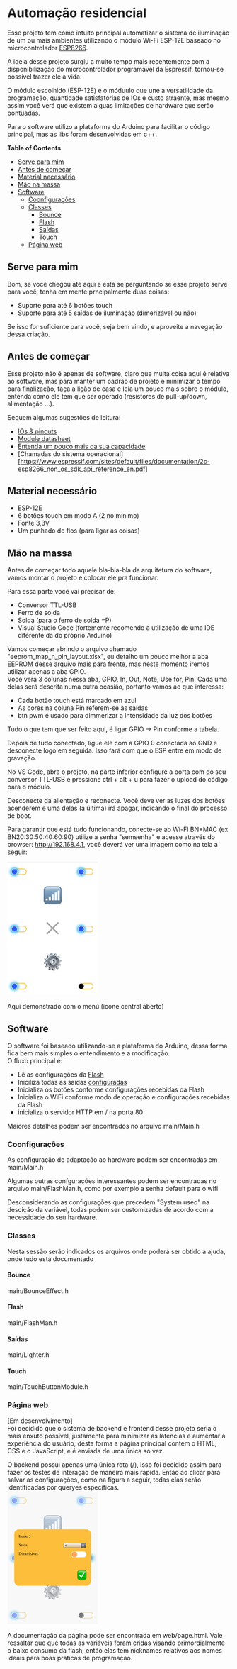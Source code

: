 # Automação residencial

Esse projeto tem como intuito principal automatizar o sistema de iluminação de um ou mais ambientes utilizando o módulo Wi-Fi ESP-12E baseado no microcontrolador [ESP8266](https://www.espressif.com/en/products/socs/esp8266).   

A ideia desse projeto surgiu a muito tempo mais recentemente com a disponibilização do microcontrolador programável da Espressif, tornou-se possível trazer ele a vida.   

O módulo escolhido (ESP-12E) é o móduulo que une a versatilidade da programação, quantidade satisfatórias de IOs e custo atraente, mas mesmo assim você verá que existem alguas limitações de hardware que serão pontuadas.   

Para o software utilizo a plataforma do Arduino para facilitar o código principal, mas as libs foram desenvolvidas em c++.  

**Table of Contents**
* [Serve para mim](#its-for-me)
* [Antes de começar](#first)
* [Material necessário](#hardware)
* [Mão na massa](#lets-do-it)
* [Software](#software)
    * [Coonfigurações](#config)
    * [Classes](#class-modules)
        * [Bounce](#bounce-effect)
        * [Flash](#flash)
        * [Saídas](#lighter-output)
        * [Touch](#touch-button)
    * [Página web](#web-page)


## Serve para mim
Bom, se você chegou até aqui e está se perguntando se esse projeto serve para você, tenha em mente prncipalmente duas coisas:
- Suporte para até 6 botões touch
- Suporte para até 5 saídas de iluminação (dimerizável ou não)

Se isso for suficiente para você, seja bem vindo, e aproveite a navegação dessa criação.

## Antes de começar
Esse projeto não é apenas de software, claro que muita coisa aqui é relativa ao software, mas para manter um padrão de projeto e minimizar o tempo para finalização, faça a lição de casa e leia um pouco mais sobre o módulo, entenda como ele tem que ser operado (resistores de pull-up/down, alimentação ...).   

Seguem algumas sugestões de leitura:
- [IOs & pinouts](https://randomnerdtutorials.com/esp8266-pinout-reference-gpios/)
- [Module datasheet](https://www.espressif.com/sites/default/files/documentation/0a-esp8266ex_datasheet_en.pdf)
- [Entenda um pouco mais da sua capacidade](https://www.espressif.com/sites/default/files/documentation/esp8266_hardware_design_guidelines_en.pdf)
- [Chamadas do sistema operacional][https://www.espressif.com/sites/default/files/documentation/2c-esp8266_non_os_sdk_api_reference_en.pdf]

## Material necessário
- ESP-12E
- 6 botões touch em modo A (2 no mínimo)
- Fonte 3,3V
- Um punhado de fios (para ligar as coisas)

## Mão na massa
Antes de começar todo aquele bla-bla-bla da arquitetura do software, vamos montar o projeto e colocar ele pra funcionar.   

Para essa parte você vai precisar de:
- Conversor TTL-USB
- Ferro de solda
- Solda (para o ferro de solda =P)
- Visual Studio Code (fortemente recomendo a utilização de uma IDE diferente da do próprio Arduino) 

Vamos começar abrindo o arquivo chamado "eeprom_map_n_pin_layout.xlsx", eu detalho um pouco melhor a aba [EEPROM](#eeprom) desse arquivo mais para frente, mas neste momento iremos utilizar apenas a aba GPIO.   
Você verá 3 colunas nessa aba, GPIO, In, Out, Note, Use for, Pin. Cada uma delas será descrita numa outra ocasião, portanto vamos ao que interessa: 
- Cada botão touch está marcado em azul
- As cores na coluna Pin referem-se as saídas
- btn pwm é usado para dimmerizar a intensidade da luz dos botões 

Tudo o que tem que ser feito aqui, é ligar GPIO -> Pin conforme a tabela.   

Depois de tudo conectado, ligue ele com a GPIO 0 conectada ao GND e desconecte logo em seguida. Isso fará com que o ESP entre em modo de gravação.   

No VS Code, abra o projeto, na parte inferior configure a porta com do seu conversor TTL-USB e pressione ctrl + alt + u para fazer o upload do código para o módulo.  

Desconecte da alientação e reconecte. Você deve ver as luzes dos botões acenderem e uma delas (a última) irá apagar, indicando o final do processo de boot.   

Para garantir que está tudo funcionando, conecte-se ao Wi-Fi BN+MAC (ex. BN20:30:50:40:60:90) utilize a senha "semsenha" e acesse através do browser: http://192.168.4.1, você deverá ver uma imagem como na tela a seguir:

![main-app](/teste/img/main-git.png)

Aqui demonstrado com o menú (ícone central aberto)

## Software
O software foi baseado utilizando-se a plataforma do Arduino, dessa forma fica bem mais simples o entendimento e a modificação.   
O fluxo principal é:
- Lê as configurações da [Flash](#flash)
- Iniciliza todas as saídas [configuradas](#config)
- Inicializa os botões conforme configurações recebidas da Flash
- Inicializa o WiFi conforme modo de operação e configurações recebidas da Flash
- inicializa o servidor HTTP em / na porta 80

Maiores detalhes podem ser encontrados no arquivo main/Main.h

### Coonfigurações
As configuração de adaptação ao hardware podem ser encontradas em main/Main.h   

Algumas outras confgurações interessantes podem ser encontradas no arquivo main/FlashMan.h, como por exemplo a senha default para o wifi.

Desconsiderando as configurações que precedem "System used" na descição da variável, todas podem ser customizadas de acordo com a necessidade do seu hardware.
### Classes
Nesta sessão serão indicados os arquivos onde poderá ser obtido a ajuda, onde tudo está documentado
#### Bounce
main/BounceEffect.h
#### Flash
main/FlashMan.h
#### Saídas
main/Lighter.h
#### Touch
main/TouchButtonModule.h

### Página web
[Em desenvolvimento]   
Foi decidido que o sistema de backend e frontend desse projeto seria o mais enxuto possível, justamente para minimizar as latências e aumentar a experiência do usuário, desta forma a página principal contem o HTML, CSS e o JavaScript, e é enviada de uma única só vez.   

O backend possui apenas uma única rota (/), isso foi decidido assim para fazer os testes de interação de maneira mais rápida. Então ao clicar para salvar as configurações, como na figura a seguir, todas elas serão identificadas por queryes específicas.   
![config-page](/teste/img/config-modal-git.png)

A documentação da página pode ser encontrada em web/page.html. Vale ressaltar que que todas as variáveis foram cridas visando primordialmente o baixo consumo da flash, então elas tem nicknames relativos aos nomes ideais para boas práticas de programação.   
